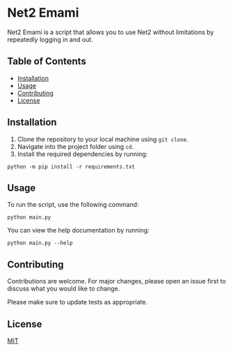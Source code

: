 # Net2 Emami

Net2 Emami is a script that allows you to use Net2 without limitations by repeatedly logging in and out.

## Table of Contents

- [Installation](#installation)
- [Usage](#usage)
- [Contributing](#contributing)
- [License](#license)

## Installation

1. Clone the repository to your local machine using `git clone`.
2. Navigate into the project folder using `cd`.
3. Install the required dependencies by running:

```shell
python -m pip install -r requirements.txt
```

## Usage

To run the script, use the following command:

```shell
python main.py
```

You can view the help documentation by running:

```shell
python main.py --help
```

## Contributing

Contributions are welcome. For major changes, please open an issue first to discuss what you would like to change.

Please make sure to update tests as appropriate.

## License

[MIT](https://choosealicense.com/licenses/mit/)
